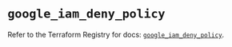 # `google_iam_deny_policy`

Refer to the Terraform Registry for docs: [`google_iam_deny_policy`](https://registry.terraform.io/providers/hashicorp/google-beta/6.39.0/docs/resources/google_iam_deny_policy).
